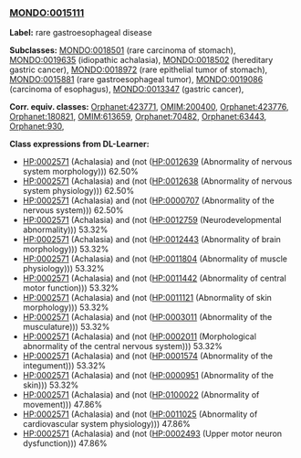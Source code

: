 
### [MONDO:0015111](http://purl.obolibrary.org/obo/MONDO_0015111)
**Label:** rare gastroesophageal disease

**Subclasses:** [MONDO:0018501](http://purl.obolibrary.org/obo/MONDO_0018501) (rare carcinoma of stomach), [MONDO:0019635](http://purl.obolibrary.org/obo/MONDO_0019635) (idiopathic achalasia), [MONDO:0018502](http://purl.obolibrary.org/obo/MONDO_0018502) (hereditary gastric cancer), [MONDO:0018972](http://purl.obolibrary.org/obo/MONDO_0018972) (rare epithelial tumor of stomach), [MONDO:0015881](http://purl.obolibrary.org/obo/MONDO_0015881) (rare gastroesophageal tumor), [MONDO:0019086](http://purl.obolibrary.org/obo/MONDO_0019086) (carcinoma of esophagus), [MONDO:0013347](http://purl.obolibrary.org/obo/MONDO_0013347) (gastric cancer), 

**Corr. equiv. classes:** [Orphanet:423771](http://www.orpha.net/ORDO/Orphanet_423771), [OMIM:200400](http://purl.obolibrary.org/obo/OMIM_200400), [Orphanet:423776](http://www.orpha.net/ORDO/Orphanet_423776), [Orphanet:180821](http://www.orpha.net/ORDO/Orphanet_180821), [OMIM:613659](http://purl.obolibrary.org/obo/OMIM_613659), [Orphanet:70482](http://www.orpha.net/ORDO/Orphanet_70482), [Orphanet:63443](http://www.orpha.net/ORDO/Orphanet_63443), [Orphanet:930](http://www.orpha.net/ORDO/Orphanet_930), 

**Class expressions from DL-Learner:**

- [HP:0002571](http://purl.obolibrary.org/obo/HP_0002571) (Achalasia) and (not ([HP:0012639](http://purl.obolibrary.org/obo/HP_0012639) (Abnormality of nervous system morphology))) 62.50%
- [HP:0002571](http://purl.obolibrary.org/obo/HP_0002571) (Achalasia) and (not ([HP:0012638](http://purl.obolibrary.org/obo/HP_0012638) (Abnormality of nervous system physiology))) 62.50%
- [HP:0002571](http://purl.obolibrary.org/obo/HP_0002571) (Achalasia) and (not ([HP:0000707](http://purl.obolibrary.org/obo/HP_0000707) (Abnormality of the nervous system))) 62.50%
- [HP:0002571](http://purl.obolibrary.org/obo/HP_0002571) (Achalasia) and (not ([HP:0012759](http://purl.obolibrary.org/obo/HP_0012759) (Neurodevelopmental abnormality))) 53.32%
- [HP:0002571](http://purl.obolibrary.org/obo/HP_0002571) (Achalasia) and (not ([HP:0012443](http://purl.obolibrary.org/obo/HP_0012443) (Abnormality of brain morphology))) 53.32%
- [HP:0002571](http://purl.obolibrary.org/obo/HP_0002571) (Achalasia) and (not ([HP:0011804](http://purl.obolibrary.org/obo/HP_0011804) (Abnormality of muscle physiology))) 53.32%
- [HP:0002571](http://purl.obolibrary.org/obo/HP_0002571) (Achalasia) and (not ([HP:0011442](http://purl.obolibrary.org/obo/HP_0011442) (Abnormality of central motor function))) 53.32%
- [HP:0002571](http://purl.obolibrary.org/obo/HP_0002571) (Achalasia) and (not ([HP:0011121](http://purl.obolibrary.org/obo/HP_0011121) (Abnormality of skin morphology))) 53.32%
- [HP:0002571](http://purl.obolibrary.org/obo/HP_0002571) (Achalasia) and (not ([HP:0003011](http://purl.obolibrary.org/obo/HP_0003011) (Abnormality of the musculature))) 53.32%
- [HP:0002571](http://purl.obolibrary.org/obo/HP_0002571) (Achalasia) and (not ([HP:0002011](http://purl.obolibrary.org/obo/HP_0002011) (Morphological abnormality of the central nervous system))) 53.32%
- [HP:0002571](http://purl.obolibrary.org/obo/HP_0002571) (Achalasia) and (not ([HP:0001574](http://purl.obolibrary.org/obo/HP_0001574) (Abnormality of the integument))) 53.32%
- [HP:0002571](http://purl.obolibrary.org/obo/HP_0002571) (Achalasia) and (not ([HP:0000951](http://purl.obolibrary.org/obo/HP_0000951) (Abnormality of the skin))) 53.32%
- [HP:0002571](http://purl.obolibrary.org/obo/HP_0002571) (Achalasia) and (not ([HP:0100022](http://purl.obolibrary.org/obo/HP_0100022) (Abnormality of movement))) 47.86%
- [HP:0002571](http://purl.obolibrary.org/obo/HP_0002571) (Achalasia) and (not ([HP:0011025](http://purl.obolibrary.org/obo/HP_0011025) (Abnormality of cardiovascular system physiology))) 47.86%
- [HP:0002571](http://purl.obolibrary.org/obo/HP_0002571) (Achalasia) and (not ([HP:0002493](http://purl.obolibrary.org/obo/HP_0002493) (Upper motor neuron dysfunction))) 47.86%


